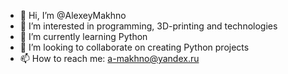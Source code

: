 - 👋 Hi, I’m @AlexeyMakhno
- 👀 I’m interested in programming, 3D-printing and technologies
- 🌱 I’m currently learning Python
- 💞️ I’m looking to collaborate on creating Python projects
- 📫 How to reach me: a-makhno@yandex.ru

<!---
AlexeyMakhno/AlexeyMakhno is a ✨ special ✨ repository because its `README.md` (this file) appears on your GitHub profile.
You can click the Preview link to take a look at your changes.
--->
